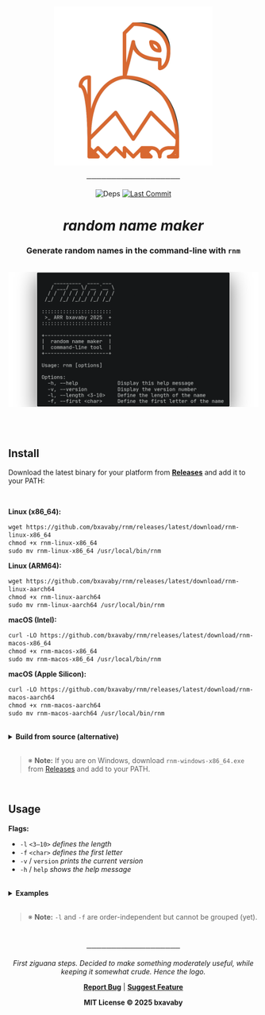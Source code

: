 <div align="center">

<img src="assets/rnml.svg" width="320" alt="rnm logo" />

───────────────────

![Deps](https://img.shields.io/badge/0-deps?style=plastic&label=deps&labelColor=000000&color=D86830)
[![Last Commit](https://img.shields.io/github/last-commit/bxavaby/rnm?style=plastic&labelColor=000000&color=D86830)](https://github.com/bxavaby/rnm/commits/main)

# _random name maker_

### Generate random names in the command-line with ```rnm```

<br>

<img src="assets/help.png" width="958" alt="rnm help" />

<br><br>

<div align="left">

## Install

Download the latest binary for your platform from [**Releases**](../../releases/latest) and add it to your PATH:

<br>

**Linux (x86_64):**
```
wget https://github.com/bxavaby/rnm/releases/latest/download/rnm-linux-x86_64
chmod +x rnm-linux-x86_64
sudo mv rnm-linux-x86_64 /usr/local/bin/rnm
```

**Linux (ARM64):**
```
wget https://github.com/bxavaby/rnm/releases/latest/download/rnm-linux-aarch64
chmod +x rnm-linux-aarch64
sudo mv rnm-linux-aarch64 /usr/local/bin/rnm
```

**macOS (Intel):**
```
curl -LO https://github.com/bxavaby/rnm/releases/latest/download/rnm-macos-x86_64
chmod +x rnm-macos-x86_64
sudo mv rnm-macos-x86_64 /usr/local/bin/rnm
```

**macOS (Apple Silicon):**
```
curl -LO https://github.com/bxavaby/rnm/releases/latest/download/rnm-macos-aarch64
chmod +x rnm-macos-aarch64
sudo mv rnm-macos-aarch64 /usr/local/bin/rnm
```

<br>

<details>
<summary><b>Build from source (alternative)</b></summary>

<br>

```
git clone https://github.com/bxavaby/rnm.git
cd rnm
zig build -Doptimize=ReleaseSmall
sudo mv zig-out/bin/rnm /usr/local/bin/
```

</details>

<br>

> ※ **Note:** If you are on Windows, download `rnm-windows-x86_64.exe` from [Releases](../../releases/latest) and add to your PATH.

<br>

## Usage

**Flags:**
- `-l` `<3–10>` _defines the length_ 
- `-f` `<char>` _defines the first letter_
- `-v` / `version` _prints the current version_ 
- `-h` / `help` _shows the help message_

<br>

<details>
<summary><b>Examples</b></summary>

<br>

```
$ rnm
favoda
```

```
$ rnm -l 4
pace
```

```
$ rnm -f l -l 4 && rnm -f e -l 5
losa
ezura
```

</details>

<br>

> ※ **Note:** `-l` and `-f` are order-independent but cannot be grouped (yet).

</div>

<br>

───────────────────

*First ziguana steps. Decided to make something moderately useful, while keeping it somewhat crude. Hence the logo.*

**[Report Bug](../../issues)** | **[Suggest Feature](../../issues)**

**MIT License © 2025 bxavaby**

</div>

